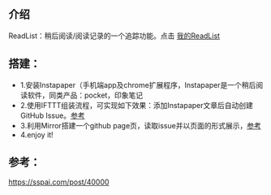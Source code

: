 ## 介绍

ReadList：稍后阅读/阅读记录的一个追踪功能。点击 [我的ReadList](https://yasongxu.github.io/ReadList/)

## 搭建：
* 1.安装Instapaper（手机端app及chrome扩展程序，Instapaper是一个稍后阅读软件，同类产品：pocket，印象笔记
* 2.使用IFTTT组装流程，可实现如下效果：添加Instapaper文章后自动创建 GitHub Issue。[参考](https://ifttt.com/connect/instapaper/github)
* 3.利用Mirror搭建一个github page页，读取issue并以页面的形式展示，[参考](https://github.com/LoeiFy/Mirror)
* 4.enjoy it!

## 参考：
https://sspai.com/post/40000
